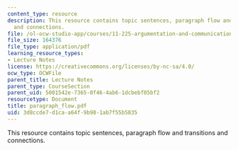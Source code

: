 ```yaml
---
content_type: resource
description: This resource contains topic sentences, paragraph flow and transitions
  and connections.
file: /ol-ocw-studio-app/courses/11-225-argumentation-and-communication-fall-2006/3d8ccde7d1caa64f9b981ab7f55b5835_paragraph_flow.pdf
file_size: 164376
file_type: application/pdf
learning_resource_types:
- Lecture Notes
license: https://creativecommons.org/licenses/by-nc-sa/4.0/
ocw_type: OCWFile
parent_title: Lecture Notes
parent_type: CourseSection
parent_uid: 5001542e-7365-0f46-4ab6-1dcbebf05bf2
resourcetype: Document
title: paragraph_flow.pdf
uid: 3d8ccde7-d1ca-a64f-9b98-1ab7f55b5835
---
```

This resource contains topic sentences, paragraph flow and transitions and connections.